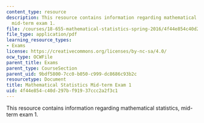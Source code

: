 ```yaml
---
content_type: resource
description: This resource contains information regarding mathematical statistics,
  mid-term exam 1.
file: /courses/18-655-mathematical-statistics-spring-2016/4f44e854c40d297bf91937ccc2a2f3c1_MIT18_655S16_Midterm1.pdf
file_type: application/pdf
learning_resource_types:
- Exams
license: https://creativecommons.org/licenses/by-nc-sa/4.0/
ocw_type: OCWFile
parent_title: Exams
parent_type: CourseSection
parent_uid: 9bdf5800-7cc0-b050-c999-dc8686c93b2c
resourcetype: Document
title: Mathematical Statistics Mid-term Exam 1
uid: 4f44e854-c40d-297b-f919-37ccc2a2f3c1
---
```

This resource contains information regarding mathematical statistics, mid-term exam 1.